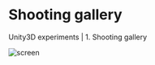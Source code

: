 # Shooting gallery
Unity3D experiments | 1. Shooting gallery

![screen](https://raw.githubusercontent.com/colintrinity/ShootingGallery2D/screenshots/screenshot-game.png "screen")